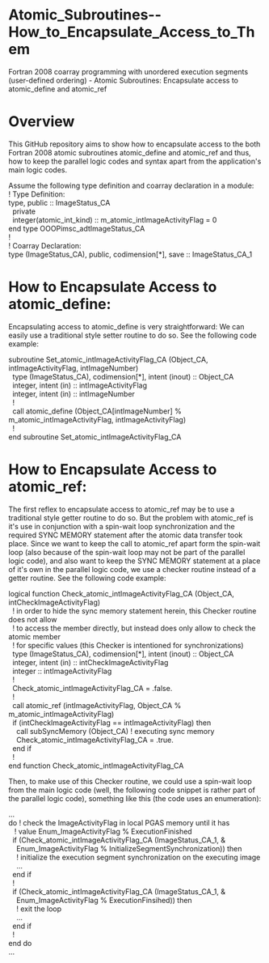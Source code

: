 # Atomic_Subroutines--How_to_Encapsulate_Access_to_Them
Fortran 2008 coarray programming with unordered execution segments (user-defined ordering) - Atomic Subroutines: Encapsulate access to atomic_define and atomic_ref

# Overview
This GitHub repository aims to show how to encapsulate access to the both Fortran 2008 atomic subroutines atomic_define and atomic_ref and thus, how to keep the parallel logic codes and syntax apart from the application's main logic codes.
<br />

Assume the following type definition and coarray declaration in a module:<br />
!  Type Definition:<br />
type, public :: ImageStatus_CA<br />
&nbsp;&nbsp;private<br />
&nbsp;&nbsp;integer(atomic_int_kind) :: m_atomic_intImageActivityFlag = 0<br />
end type OOOPimsc_adtImageStatus_CA<br />
!<br />
! Coarray Declaration:<br />
type (ImageStatus_CA), public, codimension[*], save :: ImageStatus_CA_1<br />

# How to Encapsulate Access to atomic_define:
Encapsulating access to atomic_define is very straightforward: We can easily use a traditional style setter routine to do so. See the following code example:<br />

subroutine Set_atomic_intImageActivityFlag_CA (Object_CA, intImageActivityFlag, intImageNumber)<br />
&nbsp;&nbsp;type (ImageStatus_CA), codimension[*], intent (inout) :: Object_CA<br />
&nbsp;&nbsp;integer, intent (in) :: intImageActivityFlag<br />
&nbsp;&nbsp;integer, intent (in) :: intImageNumber<br />
&nbsp;&nbsp;!<br />
&nbsp;&nbsp;call atomic_define (Object_CA[intImageNumber] % m_atomic_intImageActivityFlag, intImageActivityFlag)<br />
&nbsp;&nbsp;!<br />
end subroutine Set_atomic_intImageActivityFlag_CA<br />

# How to Encapsulate Access to atomic_ref:
The first reflex to encapsulate access to atomic_ref may be to use a traditional style getter routine to do so. But the problem with atomic_ref is it's use in conjunction with a spin-wait loop synchronization and the required SYNC MEMORY statement after the atomic data transfer took place. Since we want to keep the call to atomic_ref apart form the spin-wait loop (also because of the spin-wait loop may not be part of the parallel logic code), and also want to keep the SYNC MEMORY statement at a place of it's own in the parallel logic code, we use a checker routine instead of a getter routine. See the following code example:

logical function Check_atomic_intImageActivityFlag_CA (Object_CA, intCheckImageActivityFlag)<br />
&nbsp;&nbsp;! in order to hide the sync memory statement herein, this Checker routine does not allow<br />
&nbsp;&nbsp;! to access the member directly, but instead does only allow to check the atomic member<br />
&nbsp;&nbsp;! for specific values (this Checker is intentioned for synchronizations)<br />
&nbsp;&nbsp;type (ImageStatus_CA), codimension[*], intent (inout) :: Object_CA<br />
&nbsp;&nbsp;integer, intent (in) :: intCheckImageActivityFlag<br />
&nbsp;&nbsp;integer :: intImageActivityFlag<br />
&nbsp;&nbsp;!<br />
&nbsp;&nbsp;Check_atomic_intImageActivityFlag_CA = .false.<br />
&nbsp;&nbsp;!<br />
&nbsp;&nbsp;call atomic_ref (intImageActivityFlag, Object_CA % m_atomic_intImageActivityFlag)<br />
&nbsp;&nbsp;if (intCheckImageActivityFlag == intImageActivityFlag) then<br />
&nbsp;&nbsp;&nbsp;&nbsp;call subSyncMemory (Object_CA) ! executing sync memory<br />
&nbsp;&nbsp;&nbsp;&nbsp;Check_atomic_intImageActivityFlag_CA = .true.<br />
&nbsp;&nbsp;end if<br />
&nbsp;&nbsp;!<br />
end function Check_atomic_intImageActivityFlag_CA<br />

Then, to make use of this Checker routine, we could use a spin-wait loop from the main logic code (well, the following code snippet is rather part of the parallel logic code), something like this (the code uses an enumeration):<br />

...<br />
do ! check the ImageActivityFlag in local PGAS memory until it has<br />
&nbsp;&nbsp;&nbsp;! value Enum_ImageActivityFlag % ExecutionFinished<br />
&nbsp;&nbsp;if (Check_atomic_intImageActivityFlag_CA (ImageStatus_CA_1, &<br />
&nbsp;&nbsp;&nbsp;&nbsp;Enum_ImageActivityFlag % InitializeSegmentSynchronization)) then<br />
&nbsp;&nbsp;&nbsp;&nbsp;! initialize the execution segment synchronization on the executing image<br />
&nbsp;&nbsp;&nbsp;&nbsp;…<br />
&nbsp;&nbsp;end if<br />
&nbsp;&nbsp;!<br />
&nbsp;&nbsp;if (Check_atomic_intImageActivityFlag_CA (ImageStatus_CA_1, &<br />
&nbsp;&nbsp;&nbsp;&nbsp;Enum_ImageActivityFlag % ExecutionFinsihed)) then<br />
&nbsp;&nbsp;&nbsp;&nbsp;! exit the loop<br />
&nbsp;&nbsp;&nbsp;&nbsp;…<br />
&nbsp;&nbsp;end if<br />
&nbsp;&nbsp;!<br />
end do<br />
...<br />

